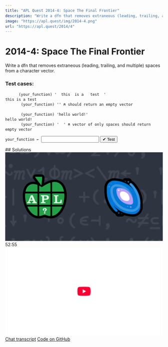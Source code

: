 ```yaml
---
title: "APL Quest 2014-4: Space The Final Frontier"
description: "Write a dfn that removes extraneous (leading, trailing, and multiple) spaces from a character vector."
image: "https://apl.quest/img/2014-4.png"
url: "https://apl.quest/2014/4"
---
```


# <span class=s>2014-</span>4: Space The Final Frontier

Write a dfn that removes extraneous (leading, trailing, and multiple) spaces from a character vector.

### Test cases:

```APL
      (your_function) '  this  is a   test  '
this is a test
       (your_function) '' ⍝ should return an empty vector
 
       (your_function) 'hello world!'
hello world!
       (your_function) '  ' ⍝ vector of only spaces should return empty vector
```
<div class="pdiv">
  <code onclick="p_Input.focus()">your_function ← </code><input id="p_Input" autocomplete="off" spellcheck="false" oninput="this.parentElement.querySelector`button`.disabled=false;localStorage.setItem(window.location.pathname,this.value)" onkeypress="subm(event)">
  <button onclick="alert$.next`Testing…`;submitSolution`p`" class="md-button md-button--primary">&#x2714; Test</button>
</div>
<blockquote id="p_Output"></blockquote>
## Solutions
<div onclick="play(this)" title="Video on YouTube" class="yt">
<img alt="Video Thumbnail" src="../../img/2014-4.png">
<time>52:55</time>
<img alt="YouTube" src="../../img/yt-big.png">
</div>
<a href="https://chat.stackexchange.com/transcript/52405?m=61062129#61062129" target="_blank" class="md-button md-button--primary">Chat transcript</a>
<a href="https://github.com/abrudz/apl_quest/blob/main/2014/4.apl" target="_blank" class="md-button md-button--primary right">Code on GitHub</a>

<script>
    testCases={"a":["'  this  is a   test  '","'hello world!'","'     '","' ',⎕A[?20⍴26],' '","(⎕A,'          ')[?40⍴36]"],"b":["''",",' '","⎕A[?26]","(⎕A,'          ')[?(20+?40)⍴36]"],"f":"' '∘(1↓,(/⍨)1(⊢∨⌽)0,≠)"}
    p_Input.value=localStorage.getItem(window.location.pathname)
    play=e=>e.outerHTML=`<iframe src="https://www.youtube.com/embed/aqfhItFpO2I?list=PLYKQVqyrAEj9wDIUyLDGtDAFTKY38BUMN&autoplay=1" title="<span class=s>2014-</span>4: Space The Final Frontier (APL Quest 2014-4)" frameborder="0" allow="accelerometer; autoplay; clipboard-write; encrypted-media; gyroscope; picture-in-picture; web-share" referrerpolicy="strict-origin-when-cross-origin" allowfullscreen></iframe>`
</script>
